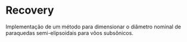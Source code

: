 # Recovery
Implementação de um método para dimensionar o diâmetro nominal de paraquedas semi-elipsoidais para vôos subsônicos. 
